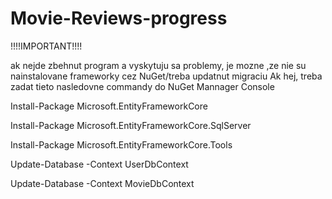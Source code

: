 # Movie-Reviews-progress

!!!!IMPORTANT!!!!

ak nejde zbehnut program a vyskytuju sa problemy, je mozne ,ze nie su nainstalovane frameworky cez NuGet/treba updatnut migraciu
Ak hej, treba zadat tieto nasledovne commandy do NuGet Mannager Console 

Install-Package Microsoft.EntityFrameworkCore

Install-Package Microsoft.EntityFrameworkCore.SqlServer

Install-Package Microsoft.EntityFrameworkCore.Tools

Update-Database -Context UserDbContext

Update-Database -Context MovieDbContext

